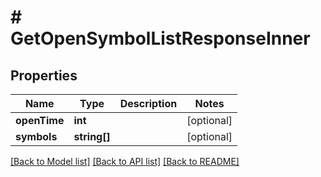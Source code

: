 # # GetOpenSymbolListResponseInner

## Properties

Name | Type | Description | Notes
------------ | ------------- | ------------- | -------------
**openTime** | **int** |  | [optional]
**symbols** | **string[]** |  | [optional]

[[Back to Model list]](../../README.md#models) [[Back to API list]](../../README.md#endpoints) [[Back to README]](../../README.md)

